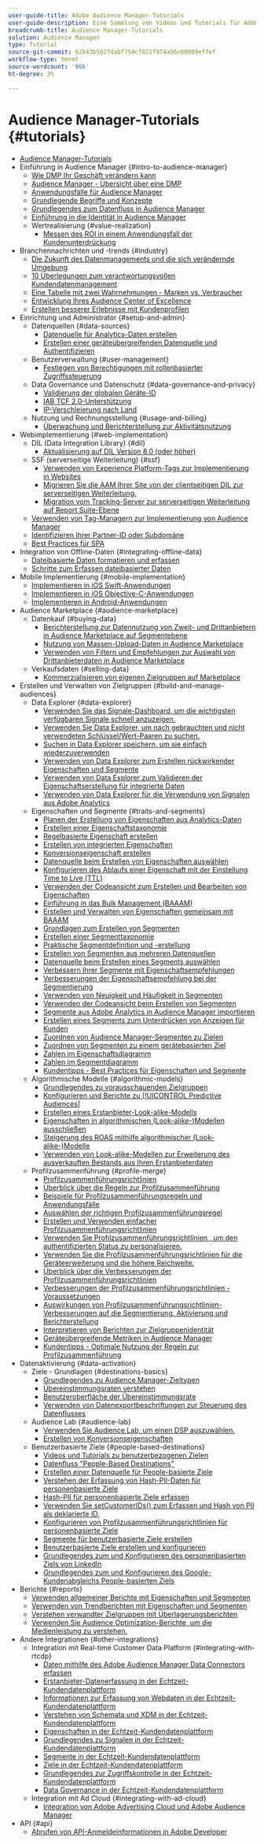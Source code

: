 ```yaml
---
user-guide-title: Adobe Audience Manager-Tutorials
user-guide-description: Eine Sammlung von Videos und Tutorials für Adobe Analytics.
breadcrumb-title: Audience Manager-Tutorials
solution: Audience Manager
type: Tutorial
source-git-commit: 62b43b5627dabf754cf821f974a56c60989ef7ef
workflow-type: tm+mt
source-wordcount: '966'
ht-degree: 3%

---
```



# Audience Manager-Tutorials {#tutorials}

+ [Audience Manager-Tutorials](overview.md)
+ Einführung in Audience Manager {#intro-to-audience-manager}
   + [Wie DMP Ihr Geschäft verändern kann](intro-to-audience-manager/how-a-dmp-can-change-your-business.md)
   + [Audience Manager - Übersicht über eine DMP](intro-to-audience-manager/audience-manager-overview-of-a-dmp.md)
   + [Anwendungsfälle für Audience Manager](intro-to-audience-manager/audience-manager-use-cases.md)
   + [Grundlegende Begriffe und Konzepte](intro-to-audience-manager/understanding-basic-terms-and-concepts-in-audience-manager.md)
   + [Grundlegendes zum Datenfluss in Audience Manager](intro-to-audience-manager/understanding-the-data-flow-in-audience-manager.md)
   + [Einführung in die Identität in Audience Manager](intro-to-audience-manager/introduction-to-identity-in-audience-manager.md)
   + Wertrealisierung {#value-realization}
      + [Messen des ROI in einem Anwendungsfall der Kundenunterdrückung](intro-to-audience-manager/value-realization/measuring-roi-in-a-customer-suppression-use-case.md)
+ Branchennachrichten und -trends {#industry}
   + [Die Zukunft des Datenmanagements und die sich verändernde Umgebung](https://experienceleague.adobe.com/docs/platform-learn/tutorials/industry/the-future-of-data-management-and-the-changing-environment.html)
   + [10 Überlegungen zum verantwortungsvollen Kundendatenmanagement](https://experienceleague.adobe.com/docs/platform-learn/tutorials/privacy/ten-considerations-for-responsible-customer-data-management.html)
   + [Eine Tabelle mit zwei Wahrnehmungen - Marken vs. Verbraucher](https://experienceleague.adobe.com/docs/platform-learn/tutorials/industry/brands-vs-consumers.html)
   + [Entwicklung Ihres Audience Center of Excellence](https://experienceleague.adobe.com/docs/platform-learn/tutorials/industry/evolving-your-audience-center-of-excellence.html)
   + [Erstellen besserer Erlebnisse mit Kundenprofilen](https://experienceleague.adobe.com/docs/platform-learn/tutorials/industry/building-better-experiences-with-customer-profiles.html)
+ Einrichtung und Administrator {#setup-and-admin}
   + Datenquellen {#data-sources}
      + [Datenquelle für Analytics-Daten erstellen](setup-and-admin/data-sources/create-a-data-source-for-analytics-data.md)
      + [Erstellen einer geräteübergreifenden Datenquelle und Authentifizieren](setup-and-admin/data-sources/creating-a-cross-device-data-source-and-authenticating.md)
   + Benutzerverwaltung {#user-management}
      + [Festlegen von Berechtigungen mit rollenbasierter Zugriffssteuerung](setup-and-admin/user-management/setting-permissions-with-role-based-access-control.md)
   + Data Governance und Datenschutz {#data-governance-and-privacy}
      + [Validierung der globalen Geräte-ID](setup-and-admin/data-governance-and-privacy/global-device-id-validation.md)
      + [IAB TCF 2.0-Unterstützung](setup-and-admin/data-governance-and-privacy/iab-tcf-support.md)
      + [IP-Verschleierung nach Land](setup-and-admin/data-governance-and-privacy/ip-obfuscation-by-country.md)
   + Nutzung und Rechnungsstellung {#usage-and-billing}
      + [Überwachung und Berichterstellung zur Aktivitätsnutzung](setup-and-admin/usage-and-billing/monitoring-and-reporting-on-activity-usage.md)
+ Webimplementierung {#web-implementation}
   + DIL (Data Integration Library) {#dil}
      + [Aktualisierung auf DIL Version 8.0 (oder höher)](web-implementation/dil/updating-to-dil-version-8-0-or-greater.md)
   + SSF (serverseitige Weiterleitung) {#ssf}
      + [Verwenden von Experience Platform-Tags zur Implementierung in Websites](https://experienceleague.adobe.com/docs/launch-learn/implementing-in-websites-with-launch/index.html?lang=en)
      + [Migrieren Sie die AAM Ihrer Site von der clientseitigen DIL zur serverseitigen Weiterleitung.](web-implementation/ssf/migrating-your-site-implementation-from-client-side-dil-to-server-side-forwarding.md)
      + [Migration vom Tracking-Server zur serverseitigen Weiterleitung auf Report Suite-Ebene](web-implementation/ssf/migrating-from-tracking-server-to-report-suite-level-server-side-forwarding.md)
   + [Verwenden von Tag-Managern zur Implementierung von Audience Manager](web-implementation/using-tag-managers-to-implement-audience-manager.md)
   + [Identifizieren Ihrer Partner-ID oder Subdomäne](web-implementation/how-to-identify-your-partner-id-or-subdomain.md)
   + [Best Practices für SPA](web-implementation/using-best-practices-on-spa-pages-when-sending-data-to-aam.md)
+ Integration von Offline-Daten {#integrating-offline-data}
   + [Dateibasierte Daten formatieren und erfassen](integrating-offline-data/formatting-and-ingesting-file-based-data.md)
   + [Schritte zum Erfassen dateibasierter Daten](integrating-offline-data/steps-for-ingesting-file-based-data.md)
+ Mobile Implementierung {#mobile-implementation}
   + [Implementieren in iOS Swift-Anwendungen](https://experienceleague.adobe.com/docs/launch-learn/implementing-in-mobile-ios-swift-apps-with-launch/index.html?lang=en)
   + [Implementieren in iOS Objective-C-Anwendungen](https://experienceleague.adobe.com/docs/launch-learn/implementing-in-mobile-ios-objective-c-apps-with-launch/index.html?lang=en)
   + [Implementieren in Android-Anwendungen](https://experienceleague.adobe.com/docs/launch-learn/implementing-in-mobile-android-apps-with-launch/index.html?lang=en)
+ Audience Marketplace {#audience-marketplace}
   + Datenkauf {#buying-data}
      + [Berichterstellung zur Datennutzung von Zweit- und Drittanbietern in Audience Marketplace auf Segmentebene](audience-marketplace/buying-data/reporting-2nd-and-3rd-party-data-usage-in-the-audience-marketplace-at-the-segment-level.md)
      + [Nutzung von Massen-Upload-Daten in Audience Marketplace](audience-marketplace/buying-data/bulk-uploading-data-usage-into-the-audience-marketplace.md)
      + [Verwenden von Filtern und Empfehlungen zur Auswahl von Drittanbieterdaten in Audience Marketplace](audience-marketplace/buying-data/using-filters-and-recommendations-to-choose-3rd-party-data-in-audience-marketplace.md)
   + Verkaufsdaten {#selling-data}
      + [Kommerzialisieren von eigenen Zielgruppen auf Marketplace](audience-marketplace/selling-data/commercialize-owned-audiences-on-marketplace.md)
+ Erstellen und Verwalten von Zielgruppen {#build-and-manage-audiences}
   + Data Explorer {#data-explorer}
      + [Verwenden Sie das Signale-Dashboard, um die wichtigsten verfügbaren Signale schnell anzuzeigen.](build-and-manage-audiences/data-explorer/using-the-signals-dashboard-to-quickly-view-top-available-signals.md)
      + [Verwenden Sie Data Explorer, um nach gebrauchten und nicht verwendeten Schlüssel/Wert-Paaren zu suchen.](build-and-manage-audiences/data-explorer/using-data-explorer-to-search-for-used-and-unused-key-value-pairs.md)
      + [Suchen in Data Explorer speichern, um sie einfach wiederzuverwenden](build-and-manage-audiences/data-explorer/saving-searches-in-data-explorer-for-convenience-in-re-use.md)
      + [Verwenden von Data Explorer zum Erstellen rückwirkender Eigenschaften und Segmente](build-and-manage-audiences/data-explorer/using-data-explorer-to-create-retroactive-traits-and-segments.md)
      + [Verwenden von Data Explorer zum Validieren der Eigenschaftserstellung für integrierte Daten](build-and-manage-audiences/data-explorer/using-data-explorer-to-validate-trait-creation-for-your-onboarded-data.md)
      + [Verwenden von Data Explorer für die Verwendung von Signalen aus Adobe Analytics](build-and-manage-audiences/data-explorer/using-data-explorer-to-work-with-signals-coming-from-adobe-analytics.md)
   + Eigenschaften und Segmente {#traits-and-segments}
      + [Planen der Erstellung von Eigenschaften aus Analytics-Daten](build-and-manage-audiences/traits-and-segments/planning-trait-creation-from-analytics-data.md)
      + [Erstellen einer Eigenschaftstaxonomie](build-and-manage-audiences/traits-and-segments/creating-a-trait-taxonomy.md)
      + [Regelbasierte Eigenschaft erstellen](build-and-manage-audiences/traits-and-segments/creating-rule-based-traits.md)
      + [Erstellen von integrierten Eigenschaften](build-and-manage-audiences/traits-and-segments/creating-onboarded-traits.md)
      + [Konversionseigenschaft erstellen](build-and-manage-audiences/traits-and-segments/creating-conversion-traits.md)
      + [Datenquelle beim Erstellen von Eigenschaften auswählen](build-and-manage-audiences/traits-and-segments/choosing-a-data-source-when-creating-traits.md)
      + [Konfigurieren des Ablaufs einer Eigenschaft mit der Einstellung Time to Live (TTL)](build-and-manage-audiences/traits-and-segments/configuring-trait-expiration-with-the-time-to-live-ttl-setting.md)
      + [Verwenden der Codeansicht zum Erstellen und Bearbeiten von Eigenschaften](build-and-manage-audiences/traits-and-segments/using-code-view-to-create-and-edit-traits.md)
      + [Einführung in das Bulk Management (BAAAM)](build-and-manage-audiences/traits-and-segments/introduction-to-bulk-management-baaam.md)
      + [Erstellen und Verwalten von Eigenschaften gemeinsam mit BAAAM](build-and-manage-audiences/traits-and-segments/creating-and-managing-traits-in-bulk-with-baaam.md)
      + [Grundlagen zum Erstellen von Segmenten](build-and-manage-audiences/traits-and-segments/the-basics-of-creating-segments.md)
      + [Erstellen einer Segmenttaxonomie](build-and-manage-audiences/traits-and-segments/creating-a-segment-taxonomy.md)
      + [Praktische Segmentdefinition und -erstellung](build-and-manage-audiences/traits-and-segments/practical-segment-definition-and-creation.md)
      + [Erstellen von Segmenten aus mehreren Datenquellen](build-and-manage-audiences/traits-and-segments/creating-segments-from-multiple-data-sources.md)
      + [Datenquelle beim Erstellen eines Segments auswählen](build-and-manage-audiences/traits-and-segments/choosing-a-data-source-when-creating-a-segment.md)
      + [Verbessern Ihrer Segmente mit Eigenschaftsempfehlungen](build-and-manage-audiences/traits-and-segments/enhancing-your-segments-with-trait-recommendations.md)
      + [Verbesserungen der Eigenschaftsempfehlung bei der Segmentierung](build-and-manage-audiences/traits-and-segments/trait-recommendation-enhancements-in-the-segment-builder.md)
      + [Verwenden von Neuigkeit und Häufigkeit in Segmenten](build-and-manage-audiences/traits-and-segments/using-recency-and-frequency-in-segments.md)
      + [Verwenden der Codeansicht beim Erstellen von Segmenten](build-and-manage-audiences/traits-and-segments/using-code-view-when-building-segments.md)
      + [Segmente aus Adobe Analytics in Audience Manager importieren](build-and-manage-audiences/traits-and-segments/import-aa-segments-into-aam.md)
      + [Erstellen eines Segments zum Unterdrücken von Anzeigen für Kunden](build-and-manage-audiences/traits-and-segments/building-a-segment-to-suppress-ads-to-customers.md)
      + [Zuordnen von Audience Manager-Segmenten zu Zielen](build-and-manage-audiences/traits-and-segments/mapping-audience-manager-segments-to-destinations.md)
      + [Zuordnen von Segmenten zu einem gerätebasierten Ziel](build-and-manage-audiences/traits-and-segments/mapping-segments-to-a-device-based-destination.md)
      + [Zahlen im Eigenschaftsdiagramm](build-and-manage-audiences/traits-and-segments/understanding-numbers-in-the-trait-graph.md)
      + [Zahlen im Segmentdiagramm](build-and-manage-audiences/traits-and-segments/understanding-numbers-in-the-segment-graph.md)
      + [Kundentipps - Best Practices für Eigenschaften und Segmente](build-and-manage-audiences/traits-and-segments/customer-tips-traits-and-segments-best-practices.md)
   + Algorithmische Modelle {#algorithmic-models}
      + [Grundlegendes zu vorausschauenden Zielgruppen](build-and-manage-audiences/algorithmic-models/understanding-predictive-audiences.md)
      + [Konfigurieren und Berichte zu [!UICONTROL Predictive Audiences]](build-and-manage-audiences/algorithmic-models/configure-and-report-on-predictive-audiences.md)
      + [Erstellen eines Erstanbieter-Look-alike-Modells](build-and-manage-audiences/algorithmic-models/creating-a-first-party-look-alike-model.md)
      + [Eigenschaften in algorithmischen (Look-alike-)Modellen ausschließen](build-and-manage-audiences/algorithmic-models/excluding-traits-in-algorithmic-look-alike-models.md)
      + [Steigerung des ROAS mithilfe algorithmischer (Look-alike-)Modelle](build-and-manage-audiences/algorithmic-models/increase-roas-by-using-algorithmic-look-alike-models.md)
      + [Verwenden von Look-alike-Modellen zur Erweiterung des ausverkauften Bestands aus Ihren Erstanbieterdaten](build-and-manage-audiences/algorithmic-models/using-look-alike-models-to-extend-sold-out-inventory-from-your-1st-party-data.md)
   + Profilzusammenführung {#profile-merge}
      + [Profilzusammenführungsrichtlinien](build-and-manage-audiences/profile-merge/profile-merge.md)
      + [Überblick über die Regeln zur Profilzusammenführung](build-and-manage-audiences/profile-merge/overview-of-profile-merge-rules.md)
      + [Beispiele für Profilzusammenführungsregeln und Anwendungsfälle](build-and-manage-audiences/profile-merge/profile-merge-rule-examples-and-use-cases.md)
      + [Auswählen der richtigen Profilzusammenführungsregel](build-and-manage-audiences/profile-merge/choosing-the-right-profile-merge-rule.md)
      + [Erstellen und Verwenden einfacher Profilzusammenführungsrichtlinien](build-and-manage-audiences/profile-merge/creating-and-using-simple-profile-merge-rules.md)
      + [Verwenden Sie Profilzusammenführungsrichtlinien , um den authentifizierten Status zu personalisieren.](build-and-manage-audiences/profile-merge/using-profile-merge-rules-to-personalize-in-an-authenticated-state.md)
      + [Verwenden Sie die Profilzusammenführungsrichtlinien für die Geräteerweiterung und die höhere Reichweite.](build-and-manage-audiences/profile-merge/using-profile-merge-rules-for-device-extension-and-increased-reach.md)
      + [Überblick über die Verbesserungen der Profilzusammenführungsrichtlinien](build-and-manage-audiences/profile-merge/overview-of-profile-merge-rule-enhancements.md)
      + [Verbesserungen der Profilzusammenführungsrichtlinien - Voraussetzungen](build-and-manage-audiences/profile-merge/profile-merge-rule-enhancements-pre-requisites.md)
      + [Auswirkungen von Profilzusammenführungsrichtlinien-Verbesserungen auf die Segmentierung, Aktivierung und Berichterstellung](build-and-manage-audiences/profile-merge/how-profile-merge-rule-enhancements-impact-segmentation-activation-and-reporting.md)
      + [Interpretieren von Berichten zur Zielgruppenidentität](build-and-manage-audiences/profile-merge/interpret-audience-identity-reporting.md)
      + [Geräteübergreifende Metriken in Audience Manager](build-and-manage-audiences/profile-merge/understanding-cross-device-metrics-in-audience-manager.md)
      + [Kundentipps - Optimale Nutzung der Regeln zur Profilzusammenführung](build-and-manage-audiences/profile-merge/customer-tips-getting-the-most-out-of-profile-merge-rules.md)
+ Datenaktivierung {#data-activation}
   + Ziele - Grundlagen {#destinations-basics}
      + [Grundlegendes zu Audience Manager-Zieltypen](data-activation/destinations-basics/understanding-audience-manager-destination-types.md)
      + [Übereinstimmungsraten verstehen](data-activation/destinations-basics/understanding-match-rates.md)
      + [Benutzeroberfläche der Übereinstimmungsrate](data-activation/destinations-basics/understanding-the-match-rate-interface-in-audience-manager.md)
      + [Verwenden von Datenexportbeschriftungen zur Steuerung des Datenflusses](data-activation/destinations-basics/using-data-export-labels-to-control-data-flow.md)
   + Audience Lab {#audience-lab}
      + [Verwenden Sie Audience Lab, um einen DSP auszuwählen.](data-activation/audience-lab/using-audience-lab-to-choose-a-dsp.md)
      + [Erstellen von Konversionseigenschaften](https://experienceleague.adobe.com/docs/audience-manager-learn/tutorials/build-and-manage-audiences/traits-and-segments/creating-conversion-traits.html)
   + Benutzerbasierte Ziele {#people-based-destinations}
      + [Videos und Tutorials zu benutzerbezogenen Zielen](data-activation/people-based-destinations/pbd.md)
      + [Datenfluss &quot;People-Based Destinations&quot;](data-activation/people-based-destinations/people-based-destinations-data-flow.md)
      + [Erstellen einer Datenquelle für People-basierte Ziele](data-activation/people-based-destinations/creating-a-data-source-for-people-based-destinations.md)
      + [Verstehen der Erfassung von Hash-PII-Daten für personenbasierte Ziele](data-activation/people-based-destinations/understanding-hashed-pii-data-ingestion-for-people-based-destinations.md)
      + [Hash-PII für personenbasierte Ziele erfassen](data-activation/people-based-destinations/ingesting-hashed-pii-for-people-based-destinations.md)
      + [Verwenden Sie setCustomerIDs() zum Erfassen und Hash von PII als deklarierte ID.](data-activation/people-based-destinations/using-setcustomerids-to-ingest-and-hash-pii-as-a-declared-id.md)
      + [Konfigurieren von Profilzusammenführungsrichtlinien für personenbasierte Ziele](data-activation/people-based-destinations/configuring-profile-merge-rules-for-people-based-destinations.md)
      + [Segmente für benutzerbasierte Ziele erstellen](data-activation/people-based-destinations/creating-segments-for-people-based-destinations.md)
      + [Benutzerbasierte Ziele erstellen und konfigurieren](data-activation/people-based-destinations/create-and-configure-people-based-destinations.md)
      + [Grundlegendes zum und Konfigurieren des personenbasierten Ziels von LinkedIn](data-activation/people-based-destinations/understanding-and-configuring-the-linkedin-pbd.md)
      + [Grundlegendes zum und Konfigurieren des Google-Kundenabgleichs People-basierten Ziels](data-activation/people-based-destinations/understanding-and-configuring-the-google-customer-match-pbd.md)
+ Berichte {#reports}
   + [Verwenden allgemeiner Berichte mit Eigenschaften und Segmenten](reports/using-general-reports-with-traits-and-segments.md)
   + [Verwenden von Trendberichten mit Eigenschaften und Segmenten](reports/using-trended-reports-with-traits-and-segments.md)
   + [Verstehen verwandter Zielgruppen mit Überlagerungsberichten](reports/understand-related-audiences-with-overlap-reports.md)
   + [Verwenden Sie Audience Optimization-Berichte, um die Medienleistung zu verstehen.](reports/using-audience-optimization-reports-to-understand-media-performance.md)
+ Andere Integrationen {#other-integrations}
   + Integration mit Real-time Customer Data Platform {#integrating-with-rtcdp}
      + [Daten mithilfe des Adobe Audience Manager Data Connectors erfassen](https://experienceleague.adobe.com/docs/platform-learn/tutorials/sources/ingest-data-from-aam.html?lang=en#sources)
      + [Erstanbieter-Datenerfassung in der Echtzeit-Kundendatenplattform](other-integrations/integrating-with-rtcdp/rtcdp-1pd-ingestion-for-aam-users.md)
      + [Informationen zur Erfassung von Webdaten in der Echtzeit-Kundendatenplattform](other-integrations/integrating-with-rtcdp/rtcdp-web-ingestion-for-aam-users.md)
      + [Verstehen von Schemata und XDM in der Echtzeit-Kundendatenplattform](other-integrations/integrating-with-rtcdp/rtcdp-schemas-xdm-for-aam-users.md)
      + [Eigenschaften in der Echtzeit-Kundendatenplattform](other-integrations/integrating-with-rtcdp/rtcdp-traits-for-aam-users.md)
      + [Grundlegendes zu Signalen in der Echtzeit-Kundendatenplattform](other-integrations/integrating-with-rtcdp/rtcdp-signals-for-aam-users.md)
      + [Segmente in der Echtzeit-Kundendatenplattform](other-integrations/integrating-with-rtcdp/rtcdp-segments-for-aam-users.md)
      + [Ziele in der Echtzeit-Kundendatenplattform](other-integrations/integrating-with-rtcdp/rtcdp-destinations-for-aam-users.md)
      + [Grundlegendes zur Zugriffskontrolle in der Echtzeit-Kundendatenplattform](other-integrations/integrating-with-rtcdp/rtcdp-access-control-for-aam-users.md)
      + [Data Governance in der Echtzeit-Kundendatenplattform](other-integrations/integrating-with-rtcdp/rtcdp-data-gov-for-aam-users.md)
   + Integration mit Ad Cloud {#integrating-with-ad-cloud}
      + [Integration von Adobe Advertising Cloud und Adobe Audience Manager](other-integrations/integrating-with-ad-cloud/advertising-cloud-and-audience-manager-integration.md)
+ API {#api}
   + [Abrufen von API-Anmeldeinformationen in Adobe Developer](api/retrieve-api-credentials-in-adobe-io.md)
